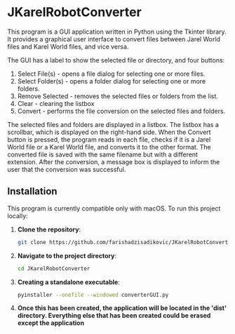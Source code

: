 # JKarelRobotConverter
This program is a GUI application written in Python using the Tkinter library. 
It provides a graphical user interface to convert files between Jarel World files 
and Karel World files, and vice versa. 

The GUI has a label to show the selected file or directory, and four buttons:
1. Select File(s) - opens a file dialog for selecting one or more files.
2. Select Folder(s) - opens a folder dialog for selecting one or more folders.
3. Remove Selected - removes the selected files or folders from the list.
4. Clear - clearing the listbox
5. Convert - performs the file conversion on the selected files and folders.

The selected files and folders are displayed in a listbox. The listbox has a scrollbar, 
which is displayed on the right-hand side. When the Convert button is pressed, 
the program reads in each file, checks if it is a Jarel World file or a Karel World file, 
and converts it to the other format. The converted file is saved with the same 
filename but with a different extension. After the conversion, a message box is displayed to 
inform the user that the conversion was successful.

## Installation

This program is currently compatible only with macOS. To run this project locally:

1. **Clone the repository**:
   ```bash
   git clone https://github.com/farishadzisadikovic/JKarelRobotConverter.git
   ```
2. **Navigate to the project directory**:
   ```bash
   cd JKarelRobotConverter
   ```
3. **Creating a standalone executable**:
   ```bash
   pyinstaller --onefile --windowed converterGUI.py
   ```
4. **Once this has been created, the application will be located in the 'dist' directory. Everything else that has been created could be erased except the application**
